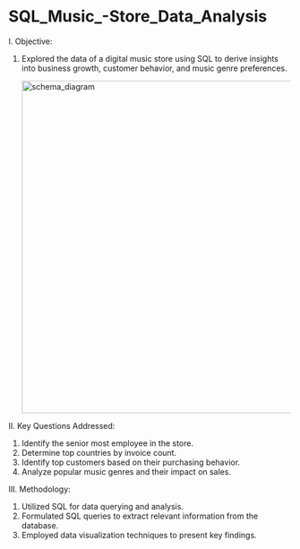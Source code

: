 # SQL_Music_-Store_Data_Analysis

I. Objective:
1. Explored the data of a digital music store using SQL to derive insights into business growth, customer behavior, and music genre preferences.

   <img width="594" alt="schema_diagram" src="https://github.com/riyagoyal26/SQL_Music_-Store_Data_Analysis/assets/131674407/dbcc924d-02e0-4846-b6e0-83cdabbb59d6">


II. Key Questions Addressed:

1. Identify the senior most employee in the store.
2. Determine top countries by invoice count.
3. Identify top customers based on their purchasing behavior.
4. Analyze popular music genres and their impact on sales.

III. Methodology:

1. Utilized SQL for data querying and analysis.
2. Formulated SQL queries to extract relevant information from the database.
3. Employed data visualization techniques to present key findings.


